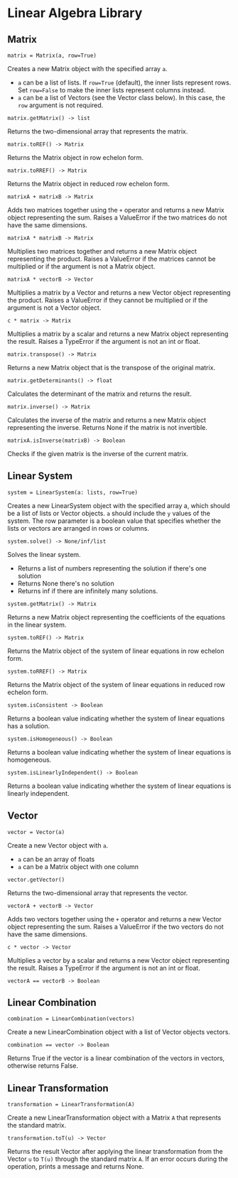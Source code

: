 # Linear Algebra Library

## Matrix

`matrix = Matrix(a, row=True)`

Creates a new Matrix object with the specified array `a`. 
- `a` can be a list of lists. If `row=True` (default), the inner lists represent rows. Set `row=False` to make the inner lists represent columns instead.
- `a` can be a list of Vectors (see the Vector class below). In this case, the `row` argument is not required.

`matrix.getMatrix() -> list`

Returns the two-dimensional array that represents the matrix.

`matrix.toREF() -> Matrix`

Returns the Matrix object in row echelon form.

`matrix.toRREF() -> Matrix`

Returns the Matrix object in reduced row echelon form.

`matrixA + matrixB -> Matrix` 

Adds two matrices together using the `+` operator and returns a new Matrix object representing the sum. Raises a ValueError if the two matrices do not have the same dimensions.

`matrixA * matrixB -> Matrix` 

Multiplies two matrices together and returns a new Matrix object representing the product. Raises a ValueError if the matrices cannot be multiplied or if the argument is not a Matrix object.

`matrixA * vectorB -> Vector` 

Multiplies a matrix by a Vector and returns a new Vector object representing the product. Raises a ValueError if they cannot be multiplied or if the argument is not a Vector object.

`c * matrix -> Matrix` 

Multiplies a matrix by a scalar and returns a new Matrix object representing the result. Raises a TypeError if the argument is not an int or float.

`matrix.transpose() -> Matrix` 

Returns a new Matrix object that is the transpose of the original matrix.

`matrix.getDeterminants() -> float` 

Calculates the determinant of the matrix and returns the result.

`matrix.inverse() -> Matrix` 

Calculates the inverse of the matrix and returns a new Matrix object representing the inverse. Returns None if the matrix is not invertible.

`matrixA.isInverse(matrixB) -> Boolean` 

Checks if the given matrix is the inverse of the current matrix.

## Linear System 

`system = LinearSystem(a: lists, row=True) `

Creates a new LinearSystem object with the specified array a, which should be a list of lists or Vector objects. `a` should include the `y` values of the system. The row parameter is a boolean value that specifies whether the lists or vectors are arranged in rows or columns.

`system.solve() -> None/inf/list ` 

Solves the linear system.
- Returns a list of numbers representing the solution if there's one solution
- Returns None there's no solution 
- Returns inf if there are infinitely many solutions.

`system.getMatrix() -> Matrix`

Returns a new Matrix object representing the coefficients of the equations in the linear system.

`system.toREF() -> Matrix` 

Returns the Matrix object of the system of linear equations in row echelon form.

`system.toRREF() -> Matrix`

Returns the Matrix object of the system of linear equations in reduced row echelon form.

`system.isConsistent -> Boolean`

Returns a boolean value indicating whether the system of linear equations has a solution.

`system.isHomogeneous() -> Boolean`

Returns a boolean value indicating whether the system of linear equations is homogeneous.

`system.isLinearlyIndependent() -> Boolean`

Returns a boolean value indicating whether the system of linear equations is linearly independent.

## Vector

`vector = Vector(a)` 

Create a new Vector object with `a`.
- `a` can be an array of floats
- `a` can be a Matrix object with one column

`vector.getVector()` 

Returns the two-dimensional array that represents the vector.

`vectorA + vectorB -> Vector` 

Adds two vectors together using the `+` operator and returns a new Vector object representing the sum. Raises a ValueError if the two vectors do not have the same dimensions.

`c * vector -> Vector` 

Multiplies a vector by a scalar and returns a new Vector object representing the result. Raises a TypeError if the argument is not an int or float.

`vectorA == vectorB -> Boolean`


## Linear Combination

`combination = LinearCombination(vectors)`

Create a new LinearCombination object with a list of Vector objects vectors.

`combination == vector -> Boolean`

Returns True if the vector is a linear combination of the vectors in vectors, otherwise returns False.

## Linear Transformation

`transformation = LinearTransformation(A)`

Create a new LinearTransformation object with a Matrix `A` that represents the standard matrix.

`transformation.toT(u) -> Vector`

Returns the result Vector after applying the linear transformation from the Vector `u` to `T(u)` through the standard matrix `A`. If an error occurs during the operation, prints a message and returns None.



